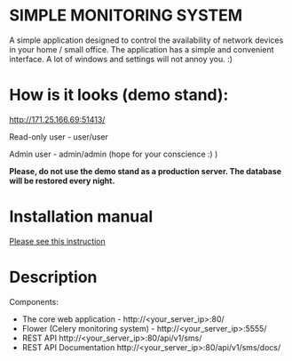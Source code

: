 # SIMPLE MONITORING SYSTEM

A simple application designed to control the availability of network devices in your home / small office. The application has a simple and convenient interface. A lot of windows and settings will not annoy you. :)

# How is it looks (demo stand):
http://171.25.166.69:51413/

Read-only user - user/user

Admin user - admin/admin (hope for your conscience :) )

**Please, do not use the demo stand as a production server. The database will be restored every night.**


# Installation manual
 [Please see this instruction](INSTALLATION.md)
 
 
# Description 
 
Components:
+ The core web application - http://<your_server_ip>:80/
+ Flower (Celery monitoring system) - http://<your_server_ip>:5555/
+ REST API http://<your_server_ip>:80/api/v1/sms/
+ REST API Documentation http://<your_server_ip>:80/api/v1/sms/docs/